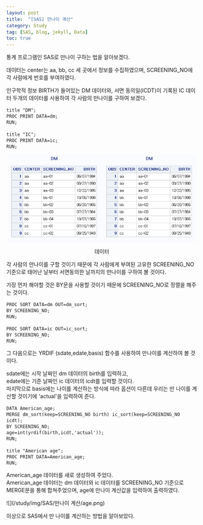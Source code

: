 ```yaml
---
layout: post
title:  "[SAS] 만나이 계산"
category: Study
tag: [SAS, blog, jekyll, Data]
toc: true
---
```


통계 프로그램인 SAS로 만나이 구하는 법을 알아보겠다.

데이터는 center는 aa, bb, cc 세 곳에서 정보를 수집하였으며, SCREENING_NO에 각 사람에게 번호를 부여하였다. 

인구학적 정보 BIRTH가 들어있는 DM 데이터와, 서면 동의일(ICDT)이 기록된 IC 데이터 두개의 데이터를 사용하여 각 사람의 만나이를 구하여 보겠다.

```SAS
title "DM";
PROC PRINT DATA=dm;
RUN;

title "IC";
PROC PRINT DATA=ic;
RUN;
```

<p align="center">
  <img src="/study/img/SAS/만나이 계산/dm.png" align="center" width="49%">
  <img src="/study/img/SAS/만나이 계산/dm.png" align="center" width="49%">
  <figcaption align="center">데이터</figcaption>
</p>

각 사람의 만나이를 구할 것이기 때문에 각 사람에게 부여된 고유한 SCREENING_NO 기준으로 태어난 날부터 서면동의한 날까지의 만나이를 구하여 볼 것이다.

가장 먼저 해야할 것은 BY문을 사용할 것이기 때문에 SCREENING_NO로 정렬을 해주는 것이다.

```SAS
PROC SORT DATA=dm OUT=dm_sort; 
BY SCREENING_NO;
RUN;

PROC SORT DATA=ic OUT=ic_sort; 
BY SCREENING_NO;
RUN;
```

그 다음으로는 YRDIF (sdate,edate,basis) 함수를 사용하여 만나이를 계산하여 볼 것이다.

sdate에는 시작 날짜인 dm 데이터의 birth를 입력하고,<br/>edate에는 기준 날짜인 ic 데이터의 icdt를 입력할 것이다.<br/>마지막으로 basis에는 나이를 계산하는 방식에 따라 옵션이 다른데 우리는 만 나이를 계산할 것이기에 'actual'을 입력하여 준다.

```SAS
DATA American_age;
MERGE dm_sort(keep=SCREENING_NO birth) ic_sort(keep=SCREENING_NO icdt); 
BY SCREENING_NO;
age=int(yrdif(birth,icdt,'actual'));
RUN;

title "American age";
PROC PRINT DATA=American_age;
RUN;
```

American_age 데이터를 새로 생성하여 주었다. <br/>American_age 데이터는 dm 데이터와 ic 데이터를 SCREENING_NO 기준으로 MERGE문을 통해 합쳐주었으며, age에 만나이 계산값을 입력하여 출력하였다.

![](/study/img/SAS/만나이 계산/age.png)

이상으로 SAS에서 만 나이를 계산하는 방법을 알아보았다.
